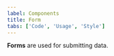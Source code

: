 ```yaml
---
label: Components
title: Form
tabs: ['Code', 'Usage', 'Style']
---
```


<page-intro>**Forms** are used for submitting data.</page-intro>

<component 
    name="Form"
    component="form" 
    variation="form"
    codepen="pdWorZ"
    hasReactVersion="true"
    hasAngularVersion="true"
    haslightversion="true"
    >
</component>
<component-docs component="form"></component-docs>

